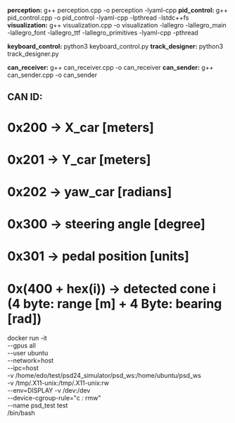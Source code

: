 **perception:**     g++ perception.cpp -o perception -lyaml-cpp
**pid_control:**    g++ pid_control.cpp -o pid_control -lyaml-cpp -lpthread -lstdc++fs
**visualization:**  g++ visualization.cpp -o visualization -lallegro -lallegro_main -lallegro_font -lallegro_ttf -lallegro_primitives -lyaml-cpp -pthread

**keyboard_control:**   python3 keyboard_control.py
**track_designer:**     python3 track_designer.py   

**can_receiver:**   g++ can_receiver.cpp -o can_receiver
**can_sender:**   g++ can_sender.cpp -o can_sender

## CAN ID:
# 0x200 -> X_car [meters]
# 0x201 -> Y_car [meters]
# 0x202 -> yaw_car [radians]

# 0x300 -> steering angle [degree]
# 0x301 -> pedal position [units]

# 0x(400 + hex(i)) -> detected cone i (4 byte: range [m] + 4 Byte: bearing [rad])



docker run -it \
        --gpus all \
        --user ubuntu \
        --network=host \
        --ipc=host \
        -v /home/edo/test/psd24_simulator/psd_ws:/home/ubuntu/psd_ws \
        -v /tmp/.X11-unix:/tmp/.X11-unix:rw \
        --env=DISPLAY -v /dev:/dev \
        --device-cgroup-rule="c *:* rmw" \
        --name psd_test test \
        /bin/bash

